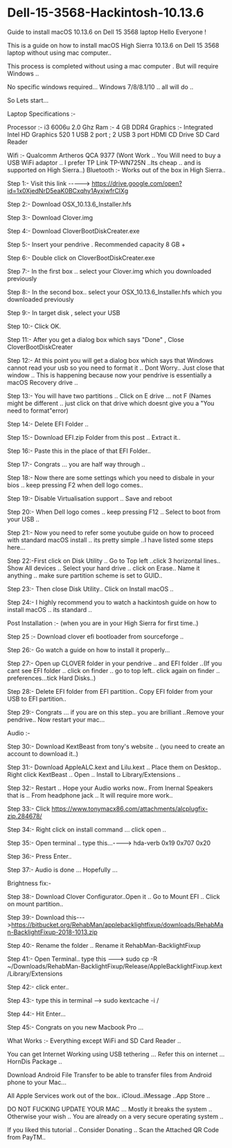# Dell-15-3568-Hackintosh-10.13.6
Guide to install macOS 10.13.6 on Dell 15 3568 laptop
Hello Everyone !

This is a guide on how to install macOS High Sierra 10.13.6 on Dell 15 3568 laptop without using mac computer..

This process is completed without using a mac computer . But will require Windows ..

No specific windows required... Windows 7/8/8.1/10 .. all will do .. 

So Lets start...

Laptop Specifications :-

Processor :- i3 6006u 2.0 Ghz
Ram :- 4 GB DDR4 
Graphics :- Integrated Intel HD Graphics 520
1 USB 2 port ; 2 USB 3 port
HDMI 
CD Drive
SD Card Reader

Wifi :- Qualcomm Artheros QCA 9377 (Wont Work .. You Will need to buy a USB WiFi adaptor .. I prefer TP Link TP-WN725N ..Its cheap .. and is supported on High Sierra..)
Bluetooth :- Works out of the box in High Sierra..


Step 1:- Visit this link -----> https://drive.google.com/open?id=1x0XjedNrD5eaK0BCxqhy1AyxjwfrClXg

Step 2:- Download OSX_10.13.6_Installer.hfs 

Step 3:- Download Clover.img

Step 4:- Download CloverBootDiskCreater.exe

Step 5:- Insert your pendrive . Recommended capacity 8 GB +

Step 6:- Double click on CloverBootDiskCreater.exe

Step 7:- In the first box .. select your Clover.img which you downloaded previously 

Step 8:- In the second box.. select your OSX_10.13.6_Installer.hfs which you downloaded previously

Step 9:- In target disk , select your USB

Step 10:- Click OK.

Step 11:- After you get a dialog box which says "Done" , Close CloverBootDiskCreater

Step 12:- At this point you will get a dialog box which says that Windows cannot read your usb so you need to format it .. Dont Worry.. 
          Just close that window .. This is happening because now your pendrive is essentially a macOS Recovery drive ..
         
Step 13:- You will have two partitions .. Click on E drive ... not F (Names might be different .. just click on that drive which doesnt give you a "You need to format"error)

Step 14:- Delete EFI Folder ..

Step 15:- Download EFI.zip Folder from this post .. Extract it..

Step 16:- Paste this in the place of that EFI Folder..

Step 17:- Congrats ... you are half way through .. 

Step 18:- Now there are some settings which you need to disbale in your bios .. keep pressing F2 when dell logo comes.. 

Step 19:- Disable Virtualisation support .. Save and reboot

Step 20:- When Dell logo comes .. keep pressing F12 .. Select to boot from your USB ..

Step 21:- Now you need to refer some youtube guide on how to proceed with standard macOS install .. its pretty simple ..I have listed some steps here...

Step 22:-First click on Disk Utility .. Go to Top left ..click 3 horizontal lines.. Show All devices .. Select your hard drive .. click on Erase.. Name it anything .. make sure partition scheme is set to GUID..

Step 23:- Then close Disk Utility.. Click on Install macOS ..

Step 24:- I highly recommend you to watch a hackintosh guide on how to install macOS .. its standard ..

Post Installation :- (when you are in your High Sierra for first time..)

Step 25 :- Download clover efi bootloader from sourceforge .. 

Step 26:- Go watch a guide on how to install it properly... 

Step 27:- Open up CLOVER folder in your pendrive .. and EFI folder ..(If you cant see EFI folder .. click on finder .. go to top left.. click again on finder .. preferences...tick Hard Disks..)

Step 28:- Delete EFI folder from EFI partition.. Copy EFI folder from your USB to EFI partition..

Step 29:- Congrats ... if you are on this step.. you are brilliant ..Remove your pendrive.. Now restart your mac...

Audio :-

Step 30:- Download KextBeast from tony's website .. (you need to create an account to download it..)

Step 31:- Download AppleALC.kext and Lilu.kext .. Place them on Desktop.. Right click KextBeast .. Open .. Install to Library/Extensions ..

Step 32:- Restart .. Hope your Audio works now.. From Inernal Speakers that is .. From headphone jack .. It will require more work..

Step 33:- Click https://www.tonymacx86.com/attachments/alcplugfix-zip.284678/

Step 34:- Right click on install command ... click open ..

Step 35:- Open terminal .. type this...----> hda-verb 0x19 0x707 0x20

Step 36:- Press Enter..

Step 37:- Audio is done ... Hopefully ...

Brightness fix:-

Step 38:- Download Clover Configurator..Open it .. Go to Mount EFI .. Click on mount partition..

Step 39:- Download this--->https://bitbucket.org/RehabMan/applebacklightfixup/downloads/RehabMan-BacklightFixup-2018-1013.zip

Step 40:- Rename the folder .. Rename it RehabMan-BacklightFixup 

Step 41:- Open Terminal.. type this ---> sudo cp -R ~/Downloads/RehabMan-BacklightFixup/Release/AppleBacklightFixup.kext /Library/Extensions

Step 42:- click enter.. 

Step 43:- type this in terminal --> sudo kextcache -i /

Step 44:- Hit Enter...

Step 45:- Congrats on you new Macbook Pro ...

What Works :- Everything except WiFi and SD Card Reader .. 

You can get Internet Working using USB tethering ... Refer this on internet ... HornDis Package ..

Download Android File Transfer to be able to transfer files from Android phone to your Mac...

All Apple Services work out of the box.. iCloud..iMessage ..App Store ..

DO NOT FUCKING UPDATE YOUR MAC ... Mostly it breaks the system .. Otherwise your wish .. You are already on a very secure operating system ..

If you liked this tutorial .. Consider Donating .. Scan the Attached QR Code from PayTM..





